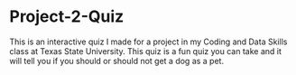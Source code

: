 # Project-2-Quiz

This is an interactive quiz I made for a project in my Coding and Data Skills class at Texas State University. This quiz is a fun quiz you can take and it will tell you if you should or should not get a dog as a pet.
